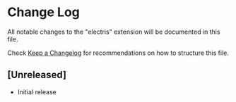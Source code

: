 # Change Log

All notable changes to the "electris" extension will be documented in this file.

Check [Keep a Changelog](http://keepachangelog.com/) for recommendations on how to structure this file.

## [Unreleased]

- Initial release

